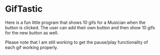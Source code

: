 # GifTastic

Here is a fun little program that shows 10 gifs for a Musician when the button is clicked. The user can add their own button and then show 10 gifs for the new button as well.

Please note that I am still working to get the pause/play functionality of each gif working properly.
